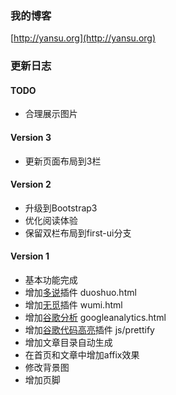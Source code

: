 ### 我的博客
[http://yansu.org](http://yansu.org)

### 更新日志
#### TODO
- 合理展示图片

#### Version 3
- 更新页面布局到3栏

#### Version 2
- 升级到Bootstrap3
- 优化阅读体验
- 保留双栏布局到first-ui分支

#### Version 1
- 基本功能完成
- 增加[多说](www.duoshuo.com)插件 duoshuo.html 
- 增加[无觅](http://www.wumii.com/widget/relatedItems)插件 wumi.html
- 增加[谷歌分析](https://www.google.com/analytics) googleanalytics.html
- 增加[谷歌代码高亮](https://code.google.com/p/google-code-prettify/)插件 js/prettify
- 增加文章目录自动生成
- 在首页和文章中增加affix效果
- 修改背景图
- 增加页脚
